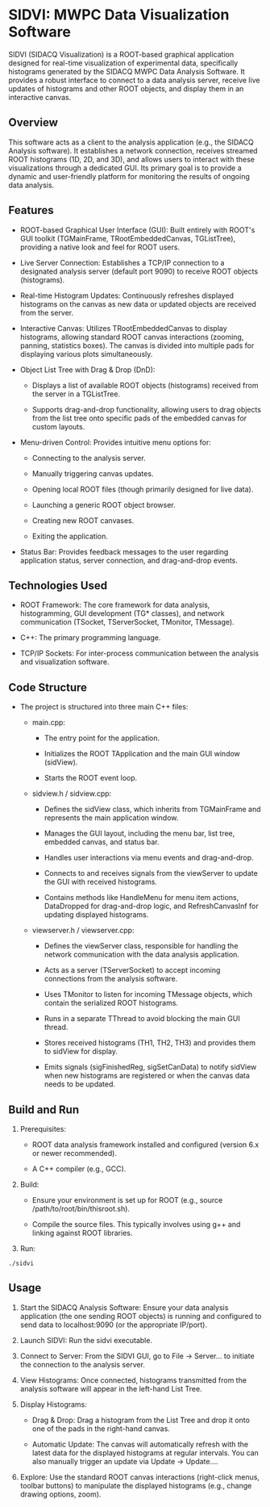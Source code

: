 # SIDVI: MWPC Data Visualization Software
SIDVI (SIDACQ Visualization) is a ROOT-based graphical application designed for real-time visualization of experimental data, specifically histograms generated by the SIDACQ MWPC Data Analysis Software. It provides a robust interface to connect to a data analysis server, receive live updates of histograms and other ROOT objects, and display them in an interactive canvas.

## Overview
This software acts as a client to the analysis application (e.g., the SIDACQ Analysis software). It establishes a network connection, receives streamed ROOT histograms (1D, 2D, and 3D), and allows users to interact with these visualizations through a dedicated GUI. Its primary goal is to provide a dynamic and user-friendly platform for monitoring the results of ongoing data analysis.

## Features
- ROOT-based Graphical User Interface (GUI): Built entirely with ROOT's GUI toolkit (TGMainFrame, TRootEmbeddedCanvas, TGListTree), providing a native look and feel for ROOT users.

- Live Server Connection: Establishes a TCP/IP connection to a designated analysis server (default port 9090) to receive ROOT objects (histograms).

- Real-time Histogram Updates: Continuously refreshes displayed histograms on the canvas as new data or updated objects are received from the server.

- Interactive Canvas: Utilizes TRootEmbeddedCanvas to display histograms, allowing standard ROOT canvas interactions (zooming, panning, statistics boxes). The canvas is divided into multiple pads for displaying various plots simultaneously.

- Object List Tree with Drag & Drop (DnD):

    - Displays a list of available ROOT objects (histograms) received from the server in a TGListTree.

    - Supports drag-and-drop functionality, allowing users to drag objects from the list tree onto specific pads of the embedded canvas for custom layouts.

- Menu-driven Control: Provides intuitive menu options for:

    - Connecting to the analysis server.

    - Manually triggering canvas updates.

    - Opening local ROOT files (though primarily designed for live data).

    - Launching a generic ROOT object browser.

    - Creating new ROOT canvases.

    - Exiting the application.

- Status Bar: Provides feedback messages to the user regarding application status, server connection, and drag-and-drop events.

## Technologies Used
- ROOT Framework: The core framework for data analysis, histogramming, GUI development (TG* classes), and network communication (TSocket, TServerSocket, TMonitor, TMessage).

- C++: The primary programming language.

- TCP/IP Sockets: For inter-process communication between the analysis and visualization software.

## Code Structure
-   The project is structured into three main C++ files:

    - main.cpp:

        - The entry point for the application.

        - Initializes the ROOT TApplication and the main GUI window (sidView).

        - Starts the ROOT event loop.

    - sidview.h / sidview.cpp:

        - Defines the sidView class, which inherits from TGMainFrame and represents the main application window.

        - Manages the GUI layout, including the menu bar, list tree, embedded canvas, and status bar.

        - Handles user interactions via menu events and drag-and-drop.

        - Connects to and receives signals from the viewServer to update the GUI with received histograms.

        - Contains methods like HandleMenu for menu item actions, DataDropped for drag-and-drop logic, and RefreshCanvasInf for updating displayed histograms.

    - viewserver.h / viewserver.cpp:

        - Defines the viewServer class, responsible for handling the network communication with the data analysis application.

        - Acts as a server (TServerSocket) to accept incoming connections from the analysis software.

        - Uses TMonitor to listen for incoming TMessage objects, which contain the serialized ROOT histograms.

        - Runs in a separate TThread to avoid blocking the main GUI thread.

        - Stores received histograms (TH1, TH2, TH3) and provides them to sidView for display.

        - Emits signals (sigFinishedReg, sigSetCanData) to notify sidView when new histograms are registered or when the canvas data needs to be updated.

## Build and Run
1. Prerequisites:

    - ROOT data analysis framework installed and configured (version 6.x or newer recommended).

    - A C++ compiler (e.g., GCC).

2. Build:

    - Ensure your environment is set up for ROOT (e.g., source /path/to/root/bin/thisroot.sh).

    - Compile the source files. This typically involves using g++ and linking against ROOT libraries. 

3. Run:
```
./sidvi
```

## Usage
1. Start the SIDACQ Analysis Software: Ensure your data analysis application (the one sending ROOT objects) is running and configured to send data to localhost:9090 (or the appropriate IP/port).

2. Launch SIDVI: Run the sidvi executable.

3. Connect to Server: From the SIDVI GUI, go to File -> Server... to initiate the connection to the analysis server.

4. View Histograms: Once connected, histograms transmitted from the analysis software will appear in the left-hand List Tree.

5. Display Histograms:

    - Drag & Drop: Drag a histogram from the List Tree and drop it onto one of the pads in the right-hand canvas.

    - Automatic Update: The canvas will automatically refresh with the latest data for the displayed histograms at regular intervals. You can also manually trigger an update via Update -> Update....

6. Explore: Use the standard ROOT canvas interactions (right-click menus, toolbar buttons) to manipulate the displayed histograms (e.g., change drawing options, zoom).